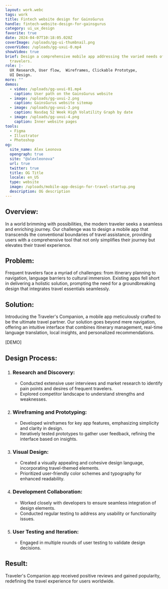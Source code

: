```yaml
---
layout: work.webc
tags: work
title: Fintech website design for GainsGurus
handle: fintech-website-design-for-gainsgurus
category: ui_ux_design
favorite: true
date: 2024-04-07T10:18:05.028Z
coverImage: /uploads/gg-ui-thumbnail.png
coverVideo: /uploads/gg-uxui-0.mp4
showVideo: true
brief: Design a comprehensive mobile app addressing the varied needs of modern
  travelers.
role: |-
  UX Research, User flow,  Wireframes, Clickable Prototype, 
  UI Design.
more: ""
demos:
  - video: /uploads/gg-uxui-01.mp4
    caption: User path on the GainsGurus website
  - image: /uploads/gg-uxui-2.png
    caption: GainsGurus website sitemap
  - image: /uploads/gg-uxui-3.png
    caption: Nasdaq 52 Week High Volatility Graph by date
  - image: /uploads/gg-uxui-4.png
    caption: Inner website pages
tools:
  - Figma
  - Illustrator
  - Photoshop
og:
  site_name: Alex Leonova
  opengraph: true
  site: "@alexleonova"
  url: true
  twitter: true
  title: OG Title
  locale: en_US
  type: website
  image: /uploads/mobile-app-design-for-travel-startup.png
  description: OG description
---
```

## Overview:

In a world brimming with possibilities, the modern traveler seeks a seamless and enriching journey. Our challenge was to design a mobile app that transcends the conventional boundaries of travel assistance, providing users with a comprehensive tool that not only simplifies their journey but elevates their travel experience.

## Problem:

Frequent travelers face a myriad of challenges: from itinerary planning to navigation, language barriers to cultural immersion. Existing apps fell short in delivering a holistic solution, prompting the need for a groundbreaking design that integrates travel essentials seamlessly.

## Solution:

Introducing the Traveler's Companion, a mobile app meticulously crafted to be the ultimate travel partner. Our solution goes beyond mere navigation, offering an intuitive interface that combines itinerary management, real-time language translation, local insights, and personalized recommendations.

\[DEMO]

## Design Process:

1. ### Research and Discovery:

   * Conducted extensive user interviews and market research to identify pain points and desires of frequent travelers.
   * Explored competitor landscape to understand strengths and weaknesses.
2. ### Wireframing and Prototyping:

   * Developed wireframes for key app features, emphasizing simplicity and clarity in design.
   * Iteratively tested prototypes to gather user feedback, refining the interface based on insights.
3. ### Visual Design:

   * Created a visually appealing and cohesive design language, incorporating travel-themed elements.
   * Prioritized user-friendly color schemes and typography for enhanced readability.
4. ### Development Collaboration:

   * Worked closely with developers to ensure seamless integration of design elements.
   * Conducted regular testing to address any usability or functionality issues.
5. ### User Testing and Iteration:

   * Engaged in multiple rounds of user testing to validate design decisions.

## Result:

Traveler's Companion app received positive reviews and gained popularity, redefining the travel experience for users worldwide.